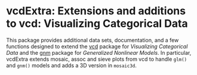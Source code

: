 vcdExtra: Extensions and additions to vcd: Visualizing Categorical Data
=======================================================================

This package provides additional data sets, documentation, and
a few functions designed to extend the [vcd](http://CRAN.R-project.org/package=vcd) package for *Visualizing Categorical Data*
and the [gnm](http://CRAN.R-project.org/package=gnm) package for *Generalized Nonlinear Models*. 
In particular, vcdExtra extends mosaic, assoc and sieve plots from vcd to handle `glm()` and `gnm()` models and
adds a 3D version in `mosaic3d`.




